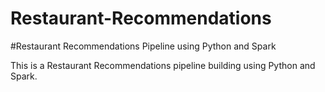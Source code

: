 # Restaurant-Recommendations
#Restaurant Recommendations Pipeline using Python and Spark

This is a Restaurant Recommendations pipeline building using Python and Spark.
